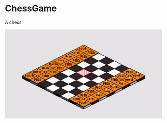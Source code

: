 # ChessGame
A chess

![Chess Example](https://raw.githubusercontent.com/AlKiam/ChessGame/master/media/chess.gif "Example")

